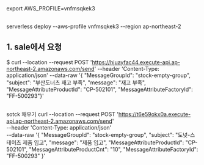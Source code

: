 ## 
export AWS_PROFILE=vnfmsqkek3

##
serverless deploy --aws-profile vnfmsqkek3 --region ap-northeast-2


## 1. sale에서 요청

$ curl --location --request POST 'https://hjuayfac44.execute-api.ap-northeast-2.amazonaws.com/send' --header 'Content-Type: application/json' --data-raw '{   "MessageGroupId": "stock-empty-group",    "subject": "부산도너츠 재고 부족",  "message": "재고 부족",    "MessageAttributeProductId": "CP-502101",    "MessageAttributeFactoryId": "FF-500293"}'

##
sotck 채우기
curl --location --request POST 'https://t6e59okx0a.execute-api.ap-northeast-2.amazonaws.com/send' \
--header 'Content-Type: application/json' \
--data-raw '{
    "MessageGroupId": "stock-empty-group",
    "subject": "도넛-스테이츠 제품 입고",
    "message": "제품 입고",
    "MessageAttributeProductId": "CP-502101",
    "MessageAttributeProductCnt": "10",
    "MessageAttributeFactoryId": "FF-500293"
}'